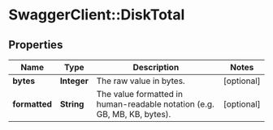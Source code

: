# SwaggerClient::DiskTotal

## Properties
Name | Type | Description | Notes
------------ | ------------- | ------------- | -------------
**bytes** | **Integer** | The raw value in bytes. | [optional] 
**formatted** | **String** | The value formatted in human-readable notation (e.g. GB, MB, KB, bytes). | [optional] 

